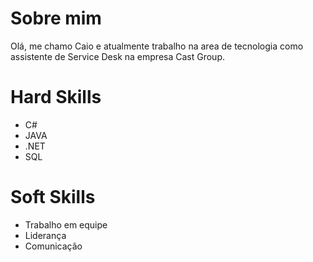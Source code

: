 # Sobre mim

Olá, me chamo Caio e atualmente trabalho na area de tecnologia como assistente de Service Desk na empresa Cast Group.

# Hard Skills
 - C#
 - JAVA
 - .NET
 - SQL
 
# Soft Skills
- Trabalho em equipe
- Liderança
- Comunicação